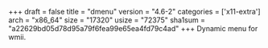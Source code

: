 +++
draft = false
title = "dmenu"
version = "4.6-2"
categories = ['x11-extra']
arch = "x86_64"
size = "17320"
usize = "72375"
sha1sum = "a22629bd05d78d95a79f6fea99e65ea4fd79c4ad"
+++
Dynamic menu for wmii.